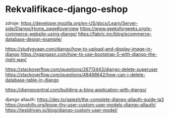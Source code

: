 # Rekvalifikace-django-eshop

zdroje:
https://developer.mozilla.org/en-US/docs/Learn/Server-side/Django/Home_page#overview
https://www.geeksforgeeks.org/e-commerce-website-using-django/
https://fabric.inc/blog/ecommerce-database-design-example/


https://studygyaan.com/django/how-to-upload-and-display-image-in-django
https://ngangasn.com/how-to-use-bootstrap-5-with-django-the-right-way/

https://stackoverflow.com/questions/26713443/django-delete-superuser
https://stackoverflow.com/questions/48488642/how-can-i-delete-database-table-in-django


https://djangocentral.com/building-a-blog-application-with-django/



django allauth:
https://dev.to/gajesh/the-complete-django-allauth-guide-la3
https://pyphilly.org/know-thy-user-custom-user-models-django-allauth/
https://testdriven.io/blog/django-custom-user-model/